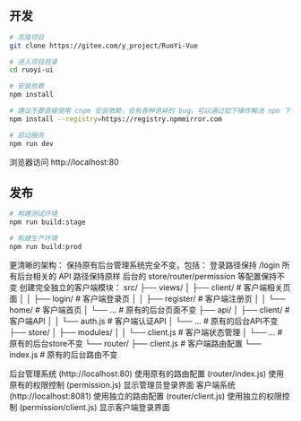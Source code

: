 ## 开发

```bash
# 克隆项目
git clone https://gitee.com/y_project/RuoYi-Vue

# 进入项目目录
cd ruoyi-ui

# 安装依赖
npm install

# 建议不要直接使用 cnpm 安装依赖，会有各种诡异的 bug。可以通过如下操作解决 npm 下载速度慢的问题
npm install --registry=https://registry.npmmirror.com

# 启动服务
npm run dev
```

浏览器访问 http://localhost:80

## 发布

```bash
# 构建测试环境
npm run build:stage

# 构建生产环境
npm run build:prod
```






更清晰的架构：
保持原有后台管理系统完全不变，包括：
登录路径保持 /login
所有后台相关的 API 路径保持原样
后台的 store/router/permission 等配置保持不变
创建完全独立的客户端模块：
src/
├── views/
│   ├── client/           # 客户端相关页面
│   │   ├── login/       # 客户端登录页
│   │   ├── register/    # 客户端注册页
│   │   └── home/        # 客户端首页
│   └── ...              # 原有的后台页面不变
├── api/
│   ├── client/          # 客户端API
│   │   └── auth.js      # 客户端认证API
│   └── ...              # 原有的后台API不变
├── store/
│   ├── modules/
│   │   └── client.js    # 客户端状态管理
│   └── ...              # 原有的后台store不变
└── router/
    ├── client.js        # 客户端路由配置
    └── index.js         # 原有的后台路由不变



后台管理系统 (http://localhost:80)
使用原有的路由配置 (router/index.js)
使用原有的权限控制 (permission.js)
显示管理员登录界面
客户端系统 (http://localhost:8081)
使用独立的路由配置 (router/client.js)
使用独立的权限控制 (permission/client.js)
显示客户端登录界面